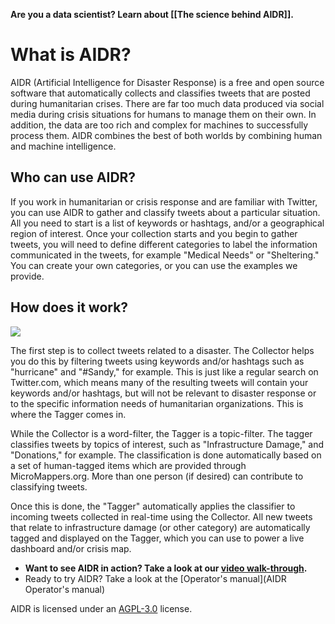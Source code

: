 **Are you a data scientist? Learn about [[The science behind AIDR]].**

# What is AIDR?

AIDR (Artificial Intelligence for Disaster Response) is a free and open source software that automatically collects and classifies tweets that are posted during humanitarian crises. There are far too much data produced via social media during crisis situations for humans to manage them on their own. In addition, the data are too rich and complex for machines to successfully process them. AIDR combines the best of both worlds by combining human and machine intelligence.

## Who can use AIDR?

If you work in humanitarian or crisis response and are familiar with Twitter, you can use AIDR to gather and classify tweets about a particular situation. All you need to start is a list of keywords or hashtags, and/or a geographical region of interest. Once your collection starts and you begin to gather tweets, you will need to define different categories to label the information communicated in the tweets, for example "Medical Needs" or "Sheltering." You can create your own categories, or you can use the examples we provide. 

## How does it work?

![](http://booki.flossmanuals.net/aidr/_edit/static/aidr_diagram_v1.png)

The first step is to collect tweets related to a disaster. The Collector helps you do this by filtering tweets using keywords and/or hashtags such as "hurricane" and "#Sandy," for example. This is just like a regular search on Twitter.com, which means many of the resulting tweets will contain your keywords and/or hashtags, but will not be relevant to disaster response or to the specific information needs of humanitarian organizations. This is where the Tagger comes in.

While the Collector is a word-filter, the Tagger is a topic-filter. The tagger classifies tweets by topics of interest, such as "Infrastructure Damage," and "Donations," for example. The classification is done automatically based on a set of human-tagged items which are provided through MicroMappers.org. More than one person (if desired) can contribute to classifying tweets.

Once this is done, the "Tagger" automatically applies the classifier to incoming tweets collected in real-time using the Collector. All new tweets that relate to infrastructure damage (or other category) are automatically tagged and displayed on the Tagger, which you can use to power a live dashboard and/or crisis map.

* **Want to see AIDR in action? Take a look at our [video walk-through](https://youtu.be/FPHPi0LYz7o).**
* Ready to try AIDR? Take a look at the [Operator's manual](AIDR Operator's manual)

AIDR is licensed under an [AGPL-3.0](https://www.gnu.org/licenses/agpl-3.0.en.html) license.